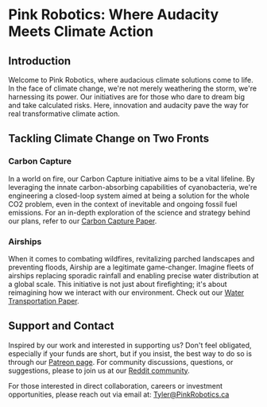# Pink Robotics: Where Audacity Meets Climate Action

## Introduction
Welcome to Pink Robotics, where audacious climate solutions come to life. In the face of climate change, we're not merely weathering the storm, we're harnessing its power. Our initiatives are for those who dare to dream big and take calculated risks. Here, innovation and audacity pave the way for real transformative climate action.

## Tackling Climate Change on Two Fronts

### Carbon Capture
In a world on fire, our Carbon Capture initiative aims to be a vital lifeline. By leveraging the innate carbon-absorbing capabilities of cyanobacteria, we're engineering a closed-loop system aimed at being a solution for the whole CO2 problem, even in the context of inevitable and ongoing fossil fuel emissions. For an in-depth exploration of the science and strategy behind our plans, refer to our [Carbon Capture Paper](https://github.com/PinkRobotics/PinkRobotics/blob/main/CarbonCapture.md).


### Airships
When it comes to combating wildfires, revitalizing parched landscapes and preventing floods, Airship are a legitimate game-changer. Imagine fleets of airships replacing sporadic rainfall and enabling precise water distribution at a global scale. This initiative is not just about firefighting; it's about reimagining how we interact with our environment. Check out our [Water Transportation Paper](WaterTransport.md).


## Support and Contact
Inspired by our work and interested in supporting us? Don't feel obligated, especially if your funds are short, but if you insist, the best way to do so is through our [Patreon page](https://www.patreon.com/PinkRobotics). For community discussions, questions, or suggestions, please to join us at our [Reddit community](https://www.reddit.com/r/PinkRobotics/).

For those interested in direct collaboration, careers or investment opportunities, please reach out via email at: Tyler@PinkRobotics.ca
